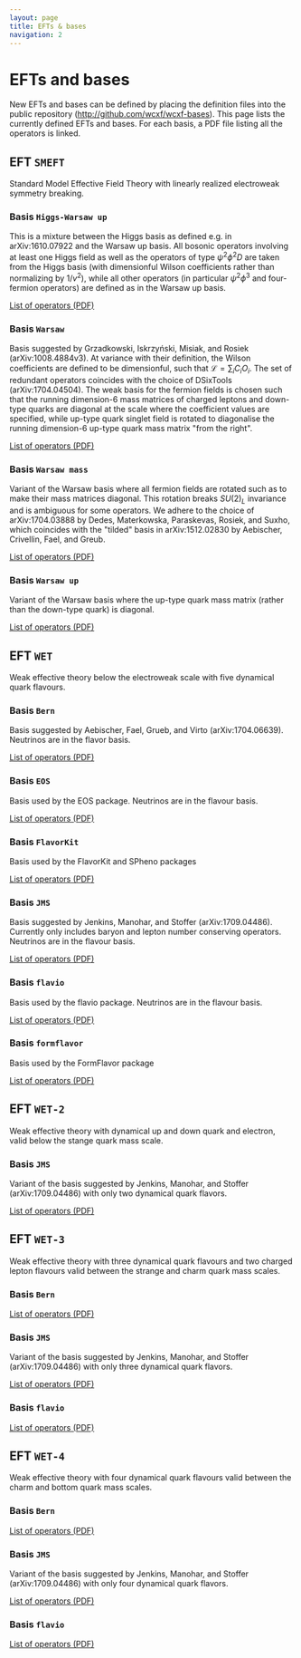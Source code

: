```yaml
---
layout: page
title: EFTs & bases
navigation: 2
---
```


# EFTs and bases

New EFTs and bases can be defined by placing the definition files into the public repository (http://github.com/wcxf/wcxf-bases). This page lists the currently defined EFTs and bases. For each basis, a PDF file listing all the operators is linked.
## EFT `SMEFT`

Standard Model Effective Field Theory with linearly realized electroweak symmetry breaking.


### Basis `Higgs-Warsaw up`

This is a mixture between the Higgs basis as defined e.g. in arXiv:1610.07922 and the Warsaw up basis. All bosonic operators involving at least one Higgs field as well as the operators of type $\psi^2 \phi^2 D$ are taken from the Higgs basis (with dimensionful Wilson coefficients rather than normalizing by $1/v^2$), while all other operators (in particular $\psi^2\phi^3$ and four-fermion operators) are defined as in the Warsaw up basis.


[List of operators (PDF)](/assets/pdf/SMEFT.Higgs-Warsaw%2520up.pdf)

### Basis `Warsaw`

Basis suggested by Grzadkowski, Iskrzyński, Misiak, and Rosiek (arXiv:1008.4884v3). At variance with their definition, the Wilson coefficients are defined to be dimensionful, such that $\mathcal L=\sum _i C_i O_i$. The set of redundant operators coincides with the choice of DSixTools (arXiv:1704.04504). The weak basis for the fermion fields is chosen such that the running dimension-6 mass matrices of charged leptons and down-type quarks are diagonal at the scale where the coefficient values are specified, while up-type quark singlet field is rotated to diagonalise the running dimension-6 up-type quark mass matrix "from the right".


[List of operators (PDF)](/assets/pdf/SMEFT.Warsaw.pdf)

### Basis `Warsaw mass`

Variant of the Warsaw basis where all fermion fields are rotated such as to make their mass matrices diagonal. This rotation breaks $SU(2)_L$ invariance and is ambiguous for some operators. We adhere to the choice of arXiv:1704.03888 by Dedes, Materkowska, Paraskevas, Rosiek, and Suxho, which coincides with the "tilded" basis in arXiv:1512.02830 by Aebischer, Crivellin, Fael, and Greub.


[List of operators (PDF)](/assets/pdf/SMEFT.Warsaw%2520mass.pdf)

### Basis `Warsaw up`

Variant of the Warsaw basis where the up-type quark mass matrix (rather than the down-type quark) is diagonal.


[List of operators (PDF)](/assets/pdf/SMEFT.Warsaw%2520up.pdf)

## EFT `WET`

Weak effective theory below the electroweak scale with five dynamical quark flavours.


### Basis `Bern`

Basis suggested by Aebischer, Fael, Grueb, and Virto (arXiv:1704.06639). Neutrinos are in the flavor basis.

[List of operators (PDF)](/assets/pdf/WET.Bern.pdf)

### Basis `EOS`

Basis used by the EOS package. Neutrinos are in the flavour basis.

[List of operators (PDF)](/assets/pdf/WET.EOS.pdf)

### Basis `FlavorKit`

Basis used by the FlavorKit and SPheno packages

[List of operators (PDF)](/assets/pdf/WET.FlavorKit.pdf)

### Basis `JMS`

Basis suggested by Jenkins, Manohar, and Stoffer (arXiv:1709.04486). Currently only includes baryon and lepton number conserving operators. Neutrinos are in the flavour basis.

[List of operators (PDF)](/assets/pdf/WET.JMS.pdf)

### Basis `flavio`

Basis used by the flavio package. Neutrinos are in the flavour basis.

[List of operators (PDF)](/assets/pdf/WET.flavio.pdf)

### Basis `formflavor`

Basis used by the FormFlavor package

[List of operators (PDF)](/assets/pdf/WET.formflavor.pdf)

## EFT `WET-2`

Weak effective theory with dynamical up and down quark and electron, valid below the stange quark mass scale.


### Basis `JMS`

Variant of the basis suggested by Jenkins, Manohar, and Stoffer (arXiv:1709.04486) with only two dynamical quark flavors.

[List of operators (PDF)](/assets/pdf/WET-2.JMS.pdf)

## EFT `WET-3`

Weak effective theory with three dynamical quark flavours and two charged lepton flavours valid between the strange and charm quark mass scales.


### Basis `Bern`

[List of operators (PDF)](/assets/pdf/WET-3.Bern.pdf)

### Basis `JMS`

Variant of the basis suggested by Jenkins, Manohar, and Stoffer (arXiv:1709.04486) with only three dynamical quark flavors.

[List of operators (PDF)](/assets/pdf/WET-3.JMS.pdf)

### Basis `flavio`

[List of operators (PDF)](/assets/pdf/WET-3.flavio.pdf)

## EFT `WET-4`

Weak effective theory with four dynamical quark flavours valid between the charm and bottom quark mass scales.


### Basis `Bern`

[List of operators (PDF)](/assets/pdf/WET-4.Bern.pdf)

### Basis `JMS`

Variant of the basis suggested by Jenkins, Manohar, and Stoffer (arXiv:1709.04486) with only four dynamical quark flavors.

[List of operators (PDF)](/assets/pdf/WET-4.JMS.pdf)

### Basis `flavio`

[List of operators (PDF)](/assets/pdf/WET-4.flavio.pdf)

